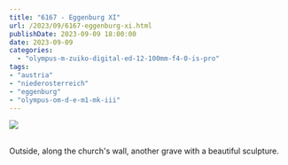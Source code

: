 ```yaml
---
title: "6167 - Eggenburg XI"
url: /2023/09/6167-eggenburg-xi.html
publishDate: 2023-09-09 18:00:00
date: 2023-09-09
categories:
  - "olympus-m-zuiko-digital-ed-12-100mm-f4-0-is-pro"
tags:
- "austria"
- "niederosterreich"
- "eggenburg"
- "olympus-om-d-e-m1-mk-iii"
---
```

<div class="container">
<div class="center"><a target="_blank" href="https://d25zfm9zpd7gm5.cloudfront.net/1200x1200/2020/20200517_111320_lr.jpg"><img class="webfeedsFeaturedVisual" src="https://d25zfm9zpd7gm5.cloudfront.net/0600x0600/2020/20200517_111320_lr.jpg" /></a></div>
</div>
<br />

Outside, along the church's wall, another grave with a
beautiful sculpture.
